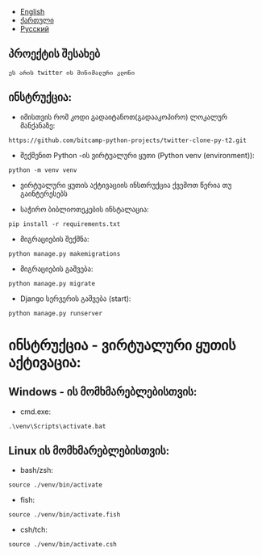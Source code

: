 - [English](https://github.com/bitcamp-group-2/twitter-clone-py-t2/blob/george/readme.md)
- [ქართული](https://github.com/bitcamp-group-2/twitter-clone-py-t2/blob/george/redme.ge.md)
- [Русский](https://github.com/bitcamp-group-2/twitter-clone-py-t2/blob/george/readme.ru.md)

## პროექტის შესახებ
    ეს არის twitter ის მინიმალური კლონი

## ინსტრუქცია:
- იმისთვის რომ კოდი გადაიტანოთ(გადააკოპირო) ლოკალურ მანქანაზე:
```
https://github.com/bitcamp-python-projects/twitter-clone-py-t2.git
```

- შექმენით Python -ის ვირტუალური ყუთი (Python venv (environment)):
```
python -m venv venv
```

- ვირტუალური ყუთის აქტივაციის ინსთრუქცია ქვემოთ წერია თუ გაინტერესებს

- საჭირო ბიბლიოთეკების ინსტალაცია:
```
pip install -r requirements.txt
```

- მიგრაციების შექმნა:
```
python manage.py makemigrations
```

- მიგრაციების გაშვება:
```
python manage.py migrate
```

- Django სერვერის გაშვება (start):
```
python manage.py runserver
```


# ინსტრუქცია - ვირტუალური ყუთის აქტივაცია:

## Windows - ის მომხმარებლებისთვის:
- cmd.exe:
```
.\venv\Scripts\activate.bat
```

## Linux ის მომხმარებლებისთვის:
- bash/zsh:
```
source ./venv/bin/activate
```

- fish:
```
source ./venv/bin/activate.fish
```

- csh/tch:
```
source ./venv/bin/activate.csh
```
